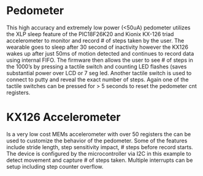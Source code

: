 # Pedometer
This high accuracy and extremely low power (<50uA) pedometer utilizes the XLP sleep feature of the PIC18F26K20 and Kionix KX-126 triad accelerometer to monitor and record # of steps taken by the user. The wearable goes to sleep after 30 second of inactivity however the KX126 wakes up after just 50ms of motion detected and continues to record data using internal FIFO. The firmware then allows the user to see # of steps in the 1000’s by pressing a tactile switch and counting LED flashes (saves substantial power over LCD or 7 seg led. Another tactile switch is used to connect to putty and reveal the exact number of steps. Again one of the tactile switches can be pressed for > 5 seconds to reset the pedometer cnt registers.
# KX126 Accelerometer
Is a very low cost MEMs accelerometer with over  50 registers the can be used to customize the behavior of the pedometer. Some of the features include stride length, step sensitivity impact, # steps before record starts. The device is configured by the microcontroller via I2C in this example to detect movement and capture # of steps taken. Multiple interrupts can be setup including step counter overflow.

